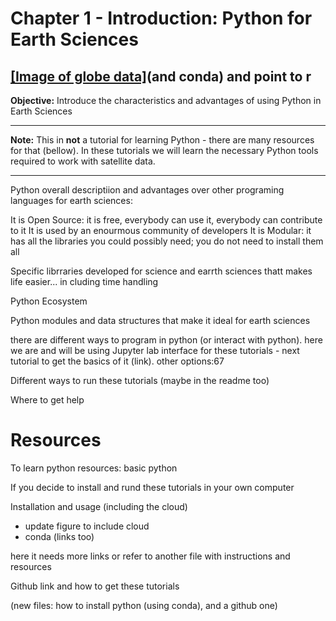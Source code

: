 # Chapter 1 - Introduction: Python for Earth Sciences
## <u>[Image of globe data]</u>(and conda) and point to r
__Objective:__ Introduce the characteristics and advantages of using Python in Earth Sciences

***
__Note:__ This in __not__ a tutorial for learning Python - there are many resources for that (bellow). In these tutorials we will learn the necessary Python tools required to work with satellite data.
***

Python overall descriptiion and advantages over other programing languages for earth sciences:

It is Open Source: it is free, everybody can use it, everybody can contribute to it
It is used by an enourmous community of developers
It is Modular: it has all the libraries you could possibly need; you do not need to install them all

Specific librraries developed for science and earrth sciences thatt makes life easier... in cluding time handling

Python Ecosystem

Python modules and data structures that make it ideal for earth sciences

there are different ways to program in python (or interact with python). here we are and will be using Jupyter lab interface for these tutorials - next tutorial to get the basics of it (link). 
other options:67

Different ways to run these tutorials (maybe in the readme too)

Where to get help

# Resources

To learn python resources: basic python

If you decide to install and rund these tutorials in your own computer

Installation and usage (including the cloud)

- update figure to include cloud
- conda (links too)

here it needs more links or refer to another file with instructions and resources

Github link and how to get these tutorials

(new files: how to install python (using conda), and a github one)